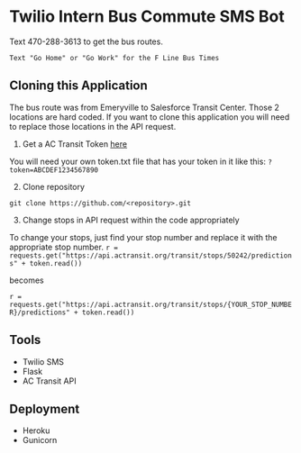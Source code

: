 # Twilio Intern Bus Commute SMS Bot
Text 470-288-3613 to get the bus routes.

`Text "Go Home" or "Go Work" for the F Line Bus Times`

## Cloning this Application
The bus route was from Emeryville to Salesforce Transit Center. Those 2 locations are hard coded. If you want to clone this application you will need to replace those locations in the API request.

1. Get a AC Transit Token [here](http://api.actransit.org/transit/Account/Register)

You will need your own token.txt file that has your token in it like this:
`?token=ABCDEF1234567890`

2. Clone repository

`git clone https://github.com/<repository>.git`

3. Change stops in API request within the code appropriately

To change your stops, just find your stop number and replace it with the appropriate stop number.
`r = requests.get("https://api.actransit.org/transit/stops/50242/predictions" + token.read())`

becomes

`r = requests.get("https://api.actransit.org/transit/stops/{YOUR_STOP_NUMBER}/predictions" + token.read())`

## Tools
* Twilio SMS
* Flask
* AC Transit API

## Deployment
* Heroku
* Gunicorn

